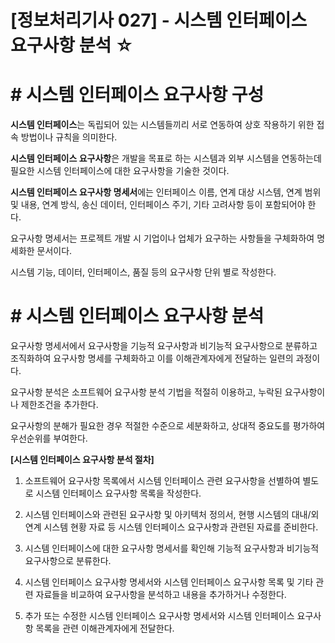 # [정보처리기사 027] - 시스템 인터페이스 요구사항 분석 ☆



# **# 시스템 인터페이스 요구사항 구성**

**시스템 인터페이스**는 독립되어 있는 시스템들끼리 서로 연동하여 상호 작용하기 위한 접속 방법이나 규칙을 의미한다.



**시스템 인터페이스 요구사항**은 개발을 목표로 하는 시스템과 외부 시스템을 연동하는데 필요한 시스템 인터페이스에 대한 요구사항을 기술한 것이다.



**시스템 인터페이스 요구사항 명세서**에는 인터페이스 이름, 연계 대상 시스템, 연계 범위 및 내용, 연계 방식, 송신 데이터, 인터페이스 주기, 기타 고려사항 등이 포함되어야 한다.

요구사항 명세서는 프로젝트 개발 시 기업이나 업체가 요구하는 사항들을 구체화하여 명세화한 문서이다.

시스템 기능, 데이터, 인터페이스, 품질 등의 요구사항 단위 별로 작성한다.



# **# 시스템 인터페이스 요구사항 분석**

요구사항 명세서에서 요구사항을 기능적 요구사항과 비기능적 요구사항으로 분류하고 조직화하여 요구사항 명세를 구체화하고 이를 이해관계자에게 전달하는 일련의 과정이다.

요구사항 분석은 소프트웨어 요구사항 분석 기법을 적절히 이용하고, 누락된 요구사항이나 제한조건을 추가한다.

요구사항의 분해가 필요한 경우 적절한 수준으로 세분화하고, 상대적 중요도를 평가하여 우선순위를 부여한다.



**[시스템 인터페이스 요구사항 분석 절차]**

1) 소프트웨어 요구사항 목록에서 시스템 인터페이스 관련 요구사항을 선별하여 별도로 시스템 인터페이스 요구사항 목록을 작성한다.

2) 시스템 인터페이스와 관련된 요구사항 및 아키텍처 정의서, 현행 시스템의 대내/외 연계 시스템 현황 자료 등 시스템 인터페이스 요구사항과 관련된 자료를 준비한다.

3) 시스템 인터페이스에 대한 요구사항 명세서를 확인해 기능적 요구사항과 비기능적 요구사항으로 분류한다.

4) 시스템 인터페이스 요구사항 명세서와 시스템 인터페이스 요구사항 목록 및 기타 관련 자료들을 비교하여 요구사항을 분석하고 내용을 추가하거나 수정한다.

5) 추가 또는 수정한 시스템 인터페이스 요구사항 명세서와 시스템 인터페이스 요구사항 목록을 관련 이해관계자에게 전달한다.